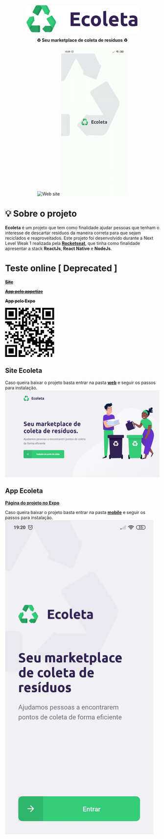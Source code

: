 <h4 align="center">
<img src="./web/src/assets/logo.svg" align="center"/>
<br><br>
♻️ Seu marketplace de coleta de resíduos ♻️
</h4>

<p align="center">
  <img src="./assets/website.gif" alt="Web site" width="800">
  <img src="./assets/mobile.gif" alt="App mobile">
</p>

# :bulb: Sobre o projeto
**Ecoleta** é um projeto que tem como finalidade ajudar pessoas que tenham o interesse de descartar resíduos da maneira correta para que sejam reciclados e reaproveitados.
Este projeto foi desenvolvido durante a Next Level Weak 1 realizada pela [**Rocketseat**](https://rocketseat.com.br/), que tinha como finalidade apresentar a stack **ReactJs**, **React Native** e **NodeJs**.

# Teste online [ Deprecated ]
[~~**Site**~~](https://web.dgspace.com.br/)

[~~**App pelo appetize**~~](https://expo.io/appetize-simulator?url=https://expo.io/@davi-faustino/dg-ecoleta)

~~**App pelo Expo**~~

![QR Code App](https://github.com/davi-faustino/Ecoleta/blob/master/assets/qrCodeApp.png?raw=true)

## Site Ecoleta
Caso queira baixar o projeto basta entrar na pasta [**web**](https://github.com/davi-faustino/Ecoleta/tree/master/web) e seguir os passos para instalação.
![web-home](https://github.com/davi-faustino/Ecoleta/blob/master/assets/web-home.png?raw=true)

## App Ecoleta
[**Página do projeto no Expo**](https://expo.io/@davi-faustino/dg-ecoleta)

Caso queira baixar o projeto basta entrar na pasta [**mobile**](https://github.com/davi-faustino/Ecoleta/tree/master/mobile) e seguir os passos para instalação.
![mobile-home](https://github.com/davi-faustino/Ecoleta/blob/master/assets/mobile-home.jpg?raw=true)
